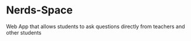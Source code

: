 # Nerds-Space
Web App that allows students to ask questions directly from teachers and other students
